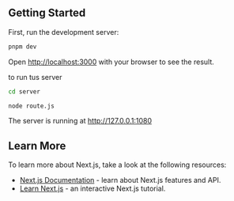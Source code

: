 ## Getting Started

First, run the development server:

```bash
pnpm dev
```
Open [http://localhost:3000](http://localhost:3000) with your browser to see the result.


to run tus server

```bash
cd server 
```
```bash
node route.js
```
The server is running at http://127.0.0.1:1080



## Learn More

To learn more about Next.js, take a look at the following resources:

- [Next.js Documentation](https://nextjs.org/docs) - learn about Next.js features and API.
- [Learn Next.js](https://nextjs.org/learn) - an interactive Next.js tutorial.

